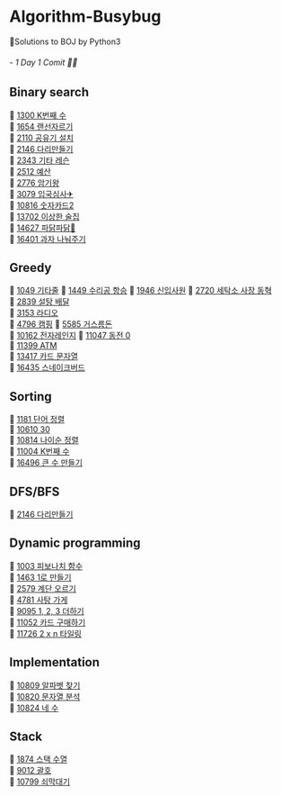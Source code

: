 # Algorithm-Busybug
🐞Solutions to BOJ by Python3
###### - 1 Day 1 Comit 👩‍💻

## Binary search
📌 [1300 K번째 수](https://www.acmicpc.net/problem/1300)   
📌 [1654 랜선자르기](https://www.acmicpc.net/problem/1654)      
📌 [2110 공유기 설치](https://www.acmicpc.net/problem/2110)   
📌 [2146 다리만들기](https://www.acmicpc.net/problem/2146)   
📌 [2343 기타 레슨](https://www.acmicpc.net/problem/2343)   
📌 [2512 예산](https://www.acmicpc.net/problem/2512)   
📌 [2776 암기왕](https://www.acmicpc.net/problem/2776)   
📌 [3079 입국심사✈](https://www.acmicpc.net/problem/3079)    
📌 [10816 숫자카드2](https://www.acmicpc.net/problem/10816)   
📌 [13702 이상한 술집](https://www.acmicpc.net/problem/13702)   
📌 [14627 파닭파닭🐔](https://www.acmicpc.net/problem/14627)   
📌 [16401 과자 나눠주기](https://www.acmicpc.net/problem/16401)   
## Greedy
📌 [1049 기타줄](https://www.acmicpc.net/problem/1049) 
📌 [1449 수리공 항승](https://www.acmicpc.net/problem/1449) 
📌 [1946 신입사원](https://www.acmicpc.net/problem/1946) 
📌 [2720 세탁소 사장 동혁](https://www.acmicpc.net/problem/2720)    
📌 [2839 설탕 배달](https://www.acmicpc.net/problem/2839)   
📌 [3153 라디오](https://www.acmicpc.net/problem/3153)   
📌 [4796 캠핑](https://www.acmicpc.net/problem/4796) 
📌 [5585 거스름돈](https://www.acmicpc.net/problem/5585)   
📌 [10162 전자레인지](https://www.acmicpc.net/problem/10162) 
📌 [11047 동전 0](https://www.acmicpc.net/problem/11047)   
📌 [11399 ATM](https://www.acmicpc.net/problem/11399)   
📌 [13417 카드 문자열](https://www.acmicpc.net/problem/13427)    
📌 [16435 스네이크버드](https://www.acmicpc.net/problem/16435) 
## Sorting
📌 [1181 단어 정렬](https://www.acmicpc.net/problem/1181)  
📌 [10610 30](https://www.acmicpc.net/problem/10610)  
📌 [10814 나이순 정렬](https://www.acmicpc.net/problem/10814)   
📌 [11004 K번째 수](https://www.acmicpc.net/problem/11004)   
📌 [16496 큰 수 만들기](https://www.acmicpc.net/problem/16496)   
## DFS/BFS
📌 [2146 다리만들기](https://www.acmicpc.net/problem/2146)   

## Dynamic programming
📌 [1003 피보나치 함수](https://www.acmicpc.net/problem/1003)   
📌 [1463 1로 만들기](https://www.acmicpc.net/problem/1463)   
📌 [2579 계단 오르기](https://www.acmicpc.net/problem/2579)   
📌 [4781 사탕 가게](https://www.acmicpc.net/problem/4781)   
📌 [9095 1, 2, 3 더하기](https://www.acmicpc.net/problem/9095)   
📌 [11052 카드 구매하기](https://www.acmicpc.net/problem/11052)    
📌 [11726 2 x n 타일링](https://www.acmicpc.net/problem/11726)   

## Implementation   
📌 [10809 알파벳 찾기](https://www.acmicpc.net/problem/10809)   
📌 [10820 문자열 분석](https://www.acmicpc.net/problem/10820)  
📌 [10824 네 수](https://www.acmicpc.net/problem/10824)  

## Stack   
📌 [1874 스택 수열](https://www.acmicpc.net/problem/1874)   
📌 [9012 괄호](https://www.acmicpc.net/problem/9012)  
📌 [10799 쇠막대기](https://www.acmicpc.net/problem/10799)  
